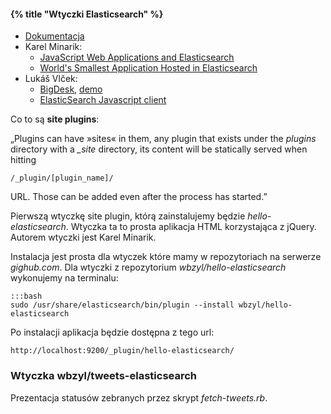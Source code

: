 #### {% title "Wtyczki Elasticsearch" %}

* [Dokumentacja](http://www.elasticsearch.org/guide/en/elasticsearch/reference/current/modules-plugins.html)
* Karel Minarik:
  - [JavaScript Web Applications and Elasticsearch](http://www.elasticsearch.org/tutorials/javascript-web-applications-and-elasticsearch/)
  - [World's Smallest Application Hosted in Elasticsearch](https://gist.github.com/karmi/3381710/)
* Lukáš Vlček:
  - [BigDesk](https://github.com/lukas-vlcek/bigdesk), [demo](http://bigdesk.org/)
  - [ElasticSearch Javascript client](https://github.com/lukas-vlcek/elasticsearch-js)

Co to są **site plugins**:

„Plugins can have »sites« in them, any plugin that exists under the
*plugins* directory with a *_site* directory, its content will be
statically served when hitting

    /_plugin/[plugin_name]/

URL. Those can be added even after the process has started.”

Pierwszą wtyczkę site plugin, którą zainstalujemy będzie *hello-elasticsearch*.
Wtyczka ta to prosta aplikacja HTML korzystająca z jQuery.
Autorem wtyczki jest Karel Minarik.

Instalacja jest prosta dla wtyczek które mamy w repozytoriach
na serwerze *gighub.com*. Dla wtyczki z repozytorium *wbzyl/hello-elasticsearch*
wykonujemy na terminalu:

    :::bash
    sudo /usr/share/elasticsearch/bin/plugin --install wbzyl/hello-elasticsearch

Po instalacji aplikacja będzie dostępna z tego url:

    http://localhost:9200/_plugin/hello-elasticsearch/


### Wtyczka wbzyl/tweets-elasticsearch

Prezentacja statusów zebranych przez skrypt *fetch-tweets.rb*.

